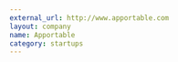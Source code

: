 ```yaml
---
external_url: http://www.apportable.com
layout: company
name: Apportable
category: startups
---
```

